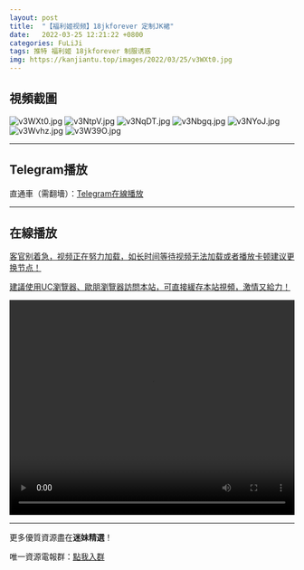```yaml
---
layout: post
title:  "【福利姬视频】18jkforever 定制JK裙"
date:   2022-03-25 12:21:22 +0800
categories: FuLiJi
tags: 推特 福利姬 18jkforever 制服诱惑
img: https://kanjiantu.top/images/2022/03/25/v3WXt0.jpg
---
```



## 視頻截圖

![v3WXt0.jpg](https://kanjiantu.top/images/2022/03/25/v3WXt0.jpg)
![v3NtpV.jpg](https://kanjiantu.top/images/2022/03/25/v3NtpV.jpg)
![v3NqDT.jpg](https://kanjiantu.top/images/2022/03/25/v3NqDT.jpg)
![v3Nbgq.jpg](https://kanjiantu.top/images/2022/03/25/v3Nbgq.jpg)
![v3NYoJ.jpg](https://kanjiantu.top/images/2022/03/25/v3NYoJ.jpg)
![v3Wvhz.jpg](https://kanjiantu.top/images/2022/03/25/v3Wvhz.jpg)
![v3W39O.jpg](https://kanjiantu.top/images/2022/03/25/v3W39O.jpg)

* * *
## Telegram播放

直通車（需翻墻）：[Telegram在線播放](https://t.me/mimeijingxuan/122)

* * *
## 在線播放
<u>客官别着急，视频正在努力加载，如长时间等待视频无法加载或者播放卡顿建议更换节点！</u>

<u>建議使用UC瀏覽器、歐朋瀏覽器訪問本站，可直接緩存本站視頻，激情又給力！</u>
<center><video src="https://cdn.publer.io/uploads/videos/6245a4a8db2797743f7296a4/1f483b56c660faa47d4098a142723cca.mp4" width="100%" height="380px" controls="controls"></video></center>


* * *
更多優質資源盡在**迷妹精選**！

唯一資源電報群：[點我入群](https://t.me/mimeijingxuan)


